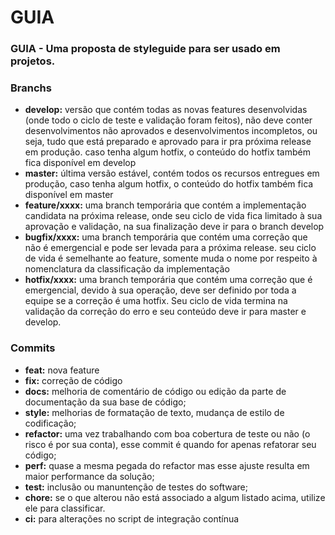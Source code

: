 # GUIA
### GUIA - Uma proposta de styleguide para ser usado em projetos.

<h3><a id="Branchs_0"></a>Branchs</h3>
<ul>
<li><strong>develop:</strong> versão que contém todas as novas features desenvolvidas (onde todo o ciclo de teste e validação foram feitos), não deve conter desenvolvimentos não aprovados e desenvolvimentos incompletos, ou seja, tudo que está preparado e aprovado para ir pra próxima release em produção. caso tenha algum hotfix, o conteúdo do hotfix também fica disponível em develop</li>
<li><strong>master:</strong> última versão estável, contém todos os recursos entregues em produção, caso tenha algum hotfix, o conteúdo do hotfix também fica disponível em master</li>
<li><strong>feature/xxxx:</strong> uma branch temporária que contém a implementação candidata na próxima release, onde seu ciclo de vida fica limitado à sua aprovação e validação, na sua finalização deve ir para o branch develop</li>
<li><strong>bugfix/xxxx:</strong> uma branch temporária que contém uma correção que não é emergencial e pode ser levada para a próxima release. seu ciclo de vida é semelhante ao feature, somente muda o nome por respeito à nomenclatura da classificação da implementação</li>
<li><strong>hotfix/xxxx:</strong> uma branch temporária que contém uma correção que é emergencial, devido à sua operação, deve ser definido por toda a equipe se a correção é uma hotfix. Seu ciclo de vida termina na validação da correção do erro e seu conteúdo deve ir para master e develop.</li>
</ul>
<h3><a id="Commits_7"></a>Commits</h3>
<ul>
<li><strong>feat:</strong> nova feature</li>
<li><strong>fix:</strong> correção de código</li>
<li><strong>docs:</strong> melhoria de comentário de código ou edição da parte de documentação da sua base de código;</li>
<li><strong>style:</strong> melhorias de formatação de texto, mudança de estilo de codificação;</li>
<li><strong>refactor:</strong> uma vez trabalhando com boa cobertura de teste ou não (o risco é por sua conta), esse commit é quando for apenas refatorar seu código;</li>
<li><strong>perf:</strong> quase a mesma pegada do refactor mas esse ajuste resulta em maior performance da solução;</li>
<li><strong>test:</strong> inclusão ou manuntenção de testes do software;</li>
<li><strong>chore:</strong> se o que alterou não está associado a algum listado acima, utilize ele para classificar.</li>
<li><strong>ci:</strong> para alterações no script de integração contínua</li>
</ul>
